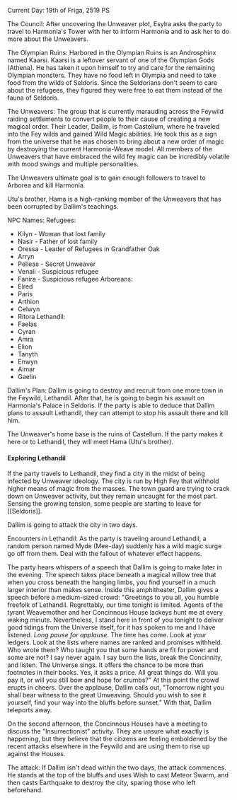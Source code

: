 Current Day: 19th of Friga, 2519 PS

The Council:
After uncovering the Unweaver plot, Esylra asks the party to travel to Harmonia's Tower with her to inform Harmonia and to ask her to do more about the Unweavers.

The Olympian Ruins:
Harbored in the Olympian Ruins is an Androsphinx named Kaarsi. Kaarsi is a leftover servant of one of the Olympian Gods (Athena). He has taken it upon himself to try and care for the remaining Olympian monsters. They have no food left in Olympia and need to take food from the wilds of Seldoris. Since the Seldorians don't seem to care about the refugees, they figured they were free to eat them instead of the fauna of Seldoris.

The Unweavers:
The group that is currently marauding across the Feywild raiding settlements to convert people to their cause of creating a new magical order. Their Leader, Dallim, is from Castellum, where he traveled into the Fey wilds and gained Wild Magic abilities. He took this as a sign from the universe that he was chosen to bring about a new order of magic by destroying the current Harmonia-Weave model. All members of the Unweavers that have embraced the wild fey magic can be incredibly volatile with mood swings and multiple personalities.

The Unweavers ultimate goal is to gain enough followers to travel to Arborea and kill Harmonia.

Utu's brother, Hama is a high-ranking member of the Unweavers that has been corrupted by Dallim's teachings.

NPC Names:
Refugees:
- Kilyn - Woman that lost family
- Nasir - Father of lost family
- Oressa - Leader of Refugees in Grandfather Oak
- Arryn
- Pelleas - Secret Unweaver
- Venali - Suspicious refugee
- Fanira - Suspicious refugee 
Arboreans:
- Elred
- Paris
- Arthion
- Celwyn
- Ritora
Lethandil:
- Faelas
- Cyran
- Amra
- Elion
- Tanyth
- Enwyn
- Aimar
- Gaelin

Dallim's Plan:
Dallim is going to destroy and recruit from one more town in the Feywild, Lethandil. After that, he is going to begin his assault on Harmonia's Palace in Seldoris. If the party is able to deduce that Dallim plans to assault Lethandil, they can attempt to stop his assault there and kill him.

The Unweaver's home base is the ruins of Castellum. If the party makes it here or to Lethandil, they will meet Hama (Utu's brother).

#### Exploring Lethandil
If the party travels to Lethandil, they find a city in the midst of being infected by Unweaver ideology. The city is run by High Fey that withhold higher means of magic from the masses. The town guard are trying to crack down on Unweaver activity, but they remain uncaught for the most part. Sensing the growing tension, some people are starting to leave for [[Seldoris]].

Dallim is going to attack the city in two days.

Encounters in Lethandil:
As the party is traveling around Lethandil, a random person named Myde (Mee-day) suddenly has a wild magic surge go off from them. Deal with the fallout of whatever effect happens.

The party hears whispers of a speech that Dallim is going to make later in the evening. The speech takes place beneath a magical willow tree that when you cross beneath the hanging limbs, you find yourself in a much larger interior than makes sense. Inside this amphitheater, Dallim gives a speech before a medium-sized crowd:
"Greetings to you all, you humble freefolk of Lethandil. Regrettably, our time tonight is limited. Agents of the tyrant Weavemother and her Concinnous House lackeys hunt me at every waking minute. Nevertheless, I stand here in front of you tonight to deliver good tidings from the Universe itself, for it has spoken to me and I have listened. *Long pause for applause*. The time has come. Look at your ledgers. Look at the lists where names are ranked and promises withheld. Who wrote them? Who taught you that some hands are fit for power and some are not? I say never again. I say burn the lists, break the Concinnity, and listen. The Universe sings. It offers the chance to be more than footnotes in their books. Yes, it asks a price. All great things do. Will you pay it, or will you still bow and hope for crumbs?"
At this point the crowd erupts in cheers. Over the applause, Dallim calls out, "Tomorrow night you shall bear witness to the great Unweaving. Should you wish to see it yourself, find your way into the bluffs before sunset."
With that, Dallim teleports away.

On the second afternoon, the Concinnous Houses have a meeting to discuss the "Insurrectionist" activity. They are unsure what exactly is happening, but they believe that the citizens are feeling emboldened by the recent attacks elsewhere in the Feywild and are using them to rise up against the Houses.

The attack:
If Dallim isn't dead within the two days, the attack commences. He stands at the top of the bluffs and uses Wish to cast Meteor Swarm, and then casts Earthquake to destroy the city, sparing those who left beforehand.